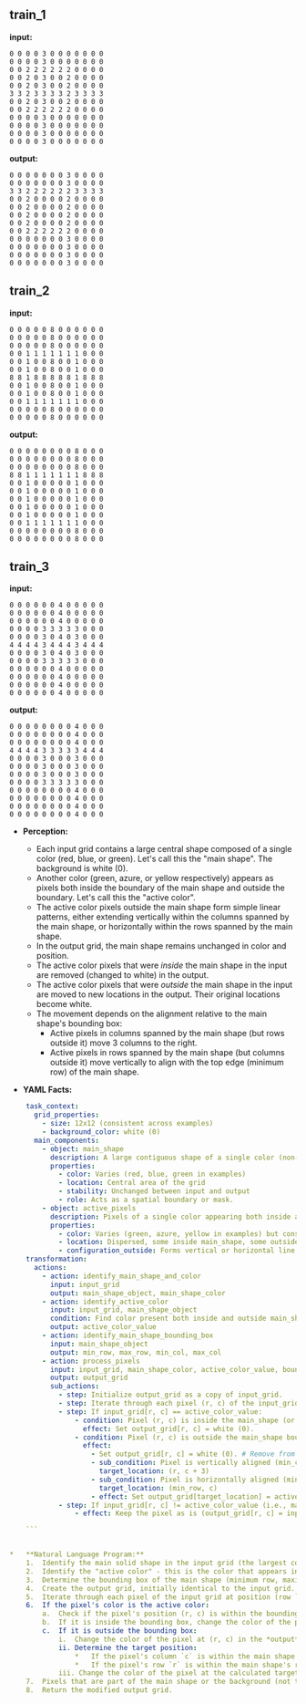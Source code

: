 
## train_1

**input:**
```
0 0 0 0 3 0 0 0 0 0 0 0
0 0 0 0 3 0 0 0 0 0 0 0
0 0 2 2 2 2 2 2 0 0 0 0
0 0 2 0 3 0 0 2 0 0 0 0
0 0 2 0 3 0 0 2 0 0 0 0
3 3 2 3 3 3 3 2 3 3 3 3
0 0 2 0 3 0 0 2 0 0 0 0
0 0 2 2 2 2 2 2 0 0 0 0
0 0 0 0 3 0 0 0 0 0 0 0
0 0 0 0 3 0 0 0 0 0 0 0
0 0 0 0 3 0 0 0 0 0 0 0
0 0 0 0 3 0 0 0 0 0 0 0
```


**output:**
```
0 0 0 0 0 0 0 3 0 0 0 0
0 0 0 0 0 0 0 3 0 0 0 0
3 3 2 2 2 2 2 2 3 3 3 3
0 0 2 0 0 0 0 2 0 0 0 0
0 0 2 0 0 0 0 2 0 0 0 0
0 0 2 0 0 0 0 2 0 0 0 0
0 0 2 0 0 0 0 2 0 0 0 0
0 0 2 2 2 2 2 2 0 0 0 0
0 0 0 0 0 0 0 3 0 0 0 0
0 0 0 0 0 0 0 3 0 0 0 0
0 0 0 0 0 0 0 3 0 0 0 0
0 0 0 0 0 0 0 3 0 0 0 0
```


## train_2

**input:**
```
0 0 0 0 0 8 0 0 0 0 0 0
0 0 0 0 0 8 0 0 0 0 0 0
0 0 0 0 0 8 0 0 0 0 0 0
0 0 1 1 1 1 1 1 1 0 0 0
0 0 1 0 0 8 0 0 1 0 0 0
0 0 1 0 0 8 0 0 1 0 0 0
8 8 1 8 8 8 8 8 1 8 8 8
0 0 1 0 0 8 0 0 1 0 0 0
0 0 1 0 0 8 0 0 1 0 0 0
0 0 1 1 1 1 1 1 1 0 0 0
0 0 0 0 0 8 0 0 0 0 0 0
0 0 0 0 0 8 0 0 0 0 0 0
```


**output:**
```
0 0 0 0 0 0 0 0 8 0 0 0
0 0 0 0 0 0 0 0 8 0 0 0
0 0 0 0 0 0 0 0 8 0 0 0
8 8 1 1 1 1 1 1 1 8 8 8
0 0 1 0 0 0 0 0 1 0 0 0
0 0 1 0 0 0 0 0 1 0 0 0
0 0 1 0 0 0 0 0 1 0 0 0
0 0 1 0 0 0 0 0 1 0 0 0
0 0 1 0 0 0 0 0 1 0 0 0
0 0 1 1 1 1 1 1 1 0 0 0
0 0 0 0 0 0 0 0 8 0 0 0
0 0 0 0 0 0 0 0 8 0 0 0
```


## train_3

**input:**
```
0 0 0 0 0 0 4 0 0 0 0 0
0 0 0 0 0 0 4 0 0 0 0 0
0 0 0 0 0 0 4 0 0 0 0 0
0 0 0 0 3 3 3 3 3 0 0 0
0 0 0 0 3 0 4 0 3 0 0 0
4 4 4 4 3 4 4 4 3 4 4 4
0 0 0 0 3 0 4 0 3 0 0 0
0 0 0 0 3 3 3 3 3 0 0 0
0 0 0 0 0 0 4 0 0 0 0 0
0 0 0 0 0 0 4 0 0 0 0 0
0 0 0 0 0 0 4 0 0 0 0 0
0 0 0 0 0 0 4 0 0 0 0 0
```


**output:**
```
0 0 0 0 0 0 0 0 4 0 0 0
0 0 0 0 0 0 0 0 4 0 0 0
0 0 0 0 0 0 0 0 4 0 0 0
4 4 4 4 3 3 3 3 3 4 4 4
0 0 0 0 3 0 0 0 3 0 0 0
0 0 0 0 3 0 0 0 3 0 0 0
0 0 0 0 3 0 0 0 3 0 0 0
0 0 0 0 3 3 3 3 3 0 0 0
0 0 0 0 0 0 0 0 4 0 0 0
0 0 0 0 0 0 0 0 4 0 0 0
0 0 0 0 0 0 0 0 4 0 0 0
0 0 0 0 0 0 0 0 4 0 0 0
```

*   **Perception:**
    *   Each input grid contains a large central shape composed of a single color (red, blue, or green). Let's call this the "main shape". The background is white (0).
    *   Another color (green, azure, or yellow respectively) appears as pixels both inside the boundary of the main shape and outside the boundary. Let's call this the "active color".
    *   The active color pixels outside the main shape form simple linear patterns, either extending vertically within the columns spanned by the main shape, or horizontally within the rows spanned by the main shape.
    *   In the output grid, the main shape remains unchanged in color and position.
    *   The active color pixels that were *inside* the main shape in the input are removed (changed to white) in the output.
    *   The active color pixels that were *outside* the main shape in the input are moved to new locations in the output. Their original locations become white.
    *   The movement depends on the alignment relative to the main shape's bounding box:
        *   Active pixels in columns spanned by the main shape (but rows outside it) move 3 columns to the right.
        *   Active pixels in rows spanned by the main shape (but columns outside it) move vertically to align with the top edge (minimum row) of the main shape.

*   **YAML Facts:**
    
```yaml
    task_context:
      grid_properties:
        - size: 12x12 (consistent across examples)
        - background_color: white (0)
      main_components:
        - object: main_shape
          description: A large contiguous shape of a single color (non-white, non-active).
          properties:
            - color: Varies (red, blue, green in examples)
            - location: Central area of the grid
            - stability: Unchanged between input and output
            - role: Acts as a spatial boundary or mask.
        - object: active_pixels
          description: Pixels of a single color appearing both inside and outside the main_shape.
          properties:
            - color: Varies (green, azure, yellow in examples) but consistent within a pair.
            - location: Dispersed, some inside main_shape, some outside.
            - configuration_outside: Forms vertical or horizontal line segments relative to the main_shape's bounding box.
    transformation:
      actions:
        - action: identify_main_shape_and_color
          input: input_grid
          output: main_shape_object, main_shape_color
        - action: identify_active_color
          input: input_grid, main_shape_object
          condition: Find color present both inside and outside main_shape bounds.
          output: active_color_value
        - action: identify_main_shape_bounding_box
          input: main_shape_object
          output: min_row, max_row, min_col, max_col
        - action: process_pixels
          input: input_grid, main_shape_color, active_color_value, bounding_box
          output: output_grid
          sub_actions:
            - step: Initialize output_grid as a copy of input_grid.
            - step: Iterate through each pixel (r, c) of the input_grid.
            - step: If input_grid[r, c] == active_color_value:
                - condition: Pixel (r, c) is inside the main_shape (or its bounding box).
                  effect: Set output_grid[r, c] = white (0).
                - condition: Pixel (r, c) is outside the main_shape bounding box.
                  effect:
                    - Set output_grid[r, c] = white (0). # Remove from original position
                    - sub_condition: Pixel is vertically aligned (min_col <= c <= max_col).
                      target_location: (r, c + 3)
                    - sub_condition: Pixel is horizontally aligned (min_row <= r <= max_row).
                      target_location: (min_row, c)
                    - effect: Set output_grid[target_location] = active_color_value. # Place at new position
            - step: If input_grid[r, c] != active_color_value (i.e., main_shape color or background):
                - effect: Keep the pixel as is (output_grid[r, c] = input_grid[r, c]). # Already handled by copy

    ```


*   **Natural Language Program:**
    1.  Identify the main solid shape in the input grid (the largest contiguous object of a single color, excluding the background color 0/white). Note its color.
    2.  Identify the "active color" - this is the color that appears in pixels both *inside* the area covered by the main shape and *outside* it.
    3.  Determine the bounding box of the main shape (minimum row, maximum row, minimum column, maximum column).
    4.  Create the output grid, initially identical to the input grid.
    5.  Iterate through each pixel of the input grid at position (row `r`, column `c`).
    6.  If the pixel's color is the active color:
        a.  Check if the pixel's position (r, c) is within the bounding box of the main shape (`min_row <= r <= max_row` AND `min_col <= c <= max_col`).
        b.  If it is inside the bounding box, change the color of the pixel at (r, c) in the *output* grid to white (0).
        c.  If it is outside the bounding box:
            i.  Change the color of the pixel at (r, c) in the *output* grid to white (0) (erase from original position).
            ii. Determine the target position:
                *   If the pixel's column `c` is within the main shape's column range (`min_col <= c <= max_col`), the target position is (`r`, `c + 3`).
                *   If the pixel's row `r` is within the main shape's row range (`min_row <= r <= max_row`), the target position is (`min_row`, `c`).
            iii. Change the color of the pixel at the calculated target position in the *output* grid to the active color.
    7.  Pixels that are part of the main shape or the background (not the active color) remain unchanged from the input grid (this is implicitly handled by initializing the output grid as a copy and only modifying active color pixels).
    8.  Return the modified output grid.
